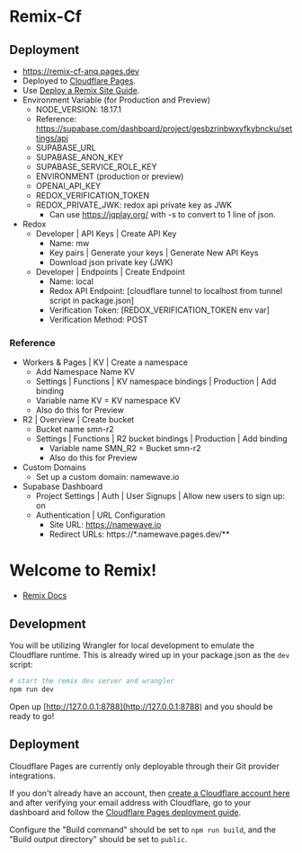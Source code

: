 # Remix-Cf

## Deployment

- https://remix-cf-anq.pages.dev
- Deployed to [Cloudflare Pages](https://developers.cloudflare.com/pages/).
- Use [Deploy a Remix Site Guide](https://developers.cloudflare.com/pages/framework-guides/deploy-a-remix-site/#deploying-with-cloudflare-pages).
- Environment Variable (for Production and Preview)
  - NODE_VERSION: 18.17.1
  - Reference: https://supabase.com/dashboard/project/gesbzrinbwxyfkybncku/settings/api
  - SUPABASE_URL
  - SUPABASE_ANON_KEY
  - SUPABASE_SERVICE_ROLE_KEY
  - ENVIRONMENT (production or preview)
  - OPENAI_API_KEY
  - REDOX_VERIFICATION_TOKEN
  - REDOX_PRIVATE_JWK: redox api private key as JWK
    - Can use https://jqplay.org/ with -s to convert to 1 line of json.
- Redox
  - Developer | API Keys | Create API Key
    - Name: mw
    - Key pairs | Generate your keys | Generate New API Keys
    - Download json private key (JWK)
  - Developer | Endpoints | Create Endpoint
    - Name: local
    - Redox API Endpoint: [cloudflare tunnel to localhost from tunnel script in package.json]
    - Verification Token: [REDOX_VERIFICATION_TOKEN env var]
    - Verification Method: POST

### Reference

- Workers & Pages | KV | Create a namespace
  - Add Namespace Name KV
  - Settings | Functions | KV namespace bindings | Production | Add binding
  - Variable name KV = KV namespace KV
  - Also do this for Preview
- R2 | Overview | Create bucket
  - Bucket name smn-r2
  - Settings | Functions | R2 bucket bindings | Production | Add binding
    - Variable name SMN_R2 = Bucket smn-r2
    - Also do this for Preview
- Custom Domains
  - Set up a custom domain: namewave.io
- Supabase Dashboard
  - Project Settings | Auth | User Signups | Allow new users to sign up: on
  - Authentication | URL Configuration
    - Site URL: https://namewave.io
    - Redirect URLs: https://\*.namewave.pages.dev/\*\*

# Welcome to Remix!

- [Remix Docs](https://remix.run/docs)

## Development

You will be utilizing Wrangler for local development to emulate the Cloudflare runtime. This is already wired up in your package.json as the `dev` script:

```sh
# start the remix dev server and wrangler
npm run dev
```

Open up [http://127.0.0.1:8788](http://127.0.0.1:8788) and you should be ready to go!

## Deployment

Cloudflare Pages are currently only deployable through their Git provider integrations.

If you don't already have an account, then [create a Cloudflare account here](https://dash.cloudflare.com/sign-up/pages) and after verifying your email address with Cloudflare, go to your dashboard and follow the [Cloudflare Pages deployment guide](https://developers.cloudflare.com/pages/framework-guides/deploy-anything).

Configure the "Build command" should be set to `npm run build`, and the "Build output directory" should be set to `public`.
